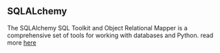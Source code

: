 ## SQLALchemy

The SQLAlchemy SQL Toolkit and Object Relational Mapper is a comprehensive set of tools for working with databases and Python. read more [here](https://docs.sqlalchemy.org/en/14/intro.html)
